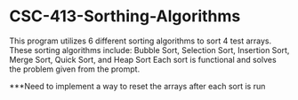 # CSC-413-Sorthing-Algorithms
This program utilizes 6 different sorting algorithms to sort 4 test arrays. 
These sorting algorithms include: Bubble Sort, Selection Sort, Insertion Sort, Merge Sort, Quick Sort, and Heap Sort
Each sort is functional and solves the problem given from the prompt.


***Need to implement a way to reset the arrays after each sort is run
